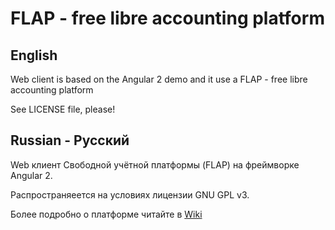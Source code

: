 # FLAP - free libre accounting platform

## English
Web client is based on the Angular 2 demo and it use a FLAP - free libre accounting platform

See LICENSE file, please!

## Russian - Русский
Web клиент Свободной учётной платформы (FLAP) на фреймворке Angular 2.

Распространяеется на условиях лицензии GNU GPL v3.

Более подробно о платформе читайте в [Wiki](https://github.com/egno/flas/wiki)